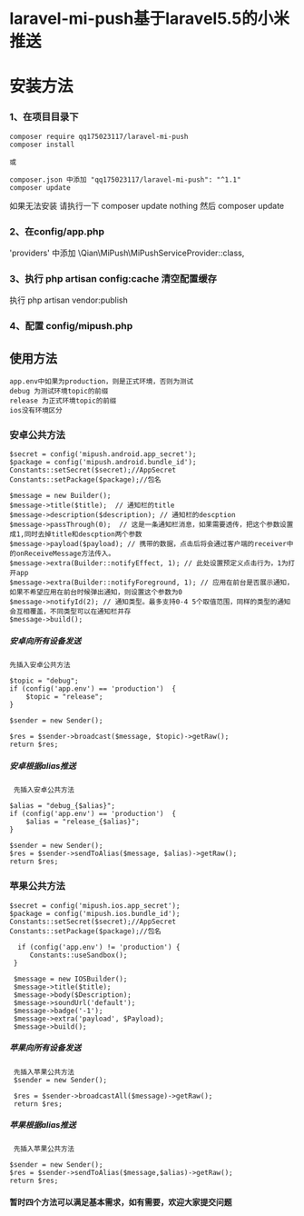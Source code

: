 # laravel-mi-push基于laravel5.5的小米推送

# 安装方法
### 1、在项目目录下 
    composer require qq175023117/laravel-mi-push    
    composer install
    
    或
    
    composer.json 中添加 "qq175023117/laravel-mi-push": "^1.1"  
    composer update 

 如果无法安装 请执行一下 composer update nothing 然后 composer update
 
 
###  2、在config/app.php
   'providers' 中添加 \Qian\MiPush\MiPushServiceProvider::class,
   
   
###  3、执行 php artisan config:cache 清空配置缓存 
执行 php artisan vendor:publish

###  4、配置 config/mipush.php


## 使用方法
    app.env中如果为production，则是正式环境，否则为测试
    debug 为测试环境topic的前缀
    release 为正式环境topic的前缀
    ios没有环境区分
### 安卓公共方法

    $secret = config('mipush.android.app_secret');
    $package = config('mipush.android.bundle_id');
    Constants::setSecret($secret);//AppSecret
    Constants::setPackage($package);//包名
    
    $message = new Builder();
    $message->title($title);  // 通知栏的title
    $message->description($description); // 通知栏的descption
    $message->passThrough(0);  // 这是一条通知栏消息，如果需要透传，把这个参数设置成1,同时去掉title和descption两个参数
    $message->payload($payload); // 携带的数据，点击后将会通过客户端的receiver中的onReceiveMessage方法传入。
    $message->extra(Builder::notifyEffect, 1); // 此处设置预定义点击行为，1为打开app
    $message->extra(Builder::notifyForeground, 1); // 应用在前台是否展示通知，如果不希望应用在前台时候弹出通知，则设置这个参数为0
    $message->notifyId(2); // 通知类型。最多支持0-4 5个取值范围，同样的类型的通知会互相覆盖，不同类型可以在通知栏并存
    $message->build();
        
##### 安卓向所有设备发送

    先插入安卓公共方法
    
    $topic = "debug";
    if (config('app.env') == 'production')  {
        $topic = "release";
    }
            
    $sender = new Sender();
  
    $res = $sender->broadcast($message, $topic)->getRaw();
    return $res;

##### 安卓根据alias推送
    
     先插入安卓公共方法
     
    $alias = "debug_{$alias}";
    if (config('app.env') == 'production')  {
        $alias = "release_{$alias}";
    }
    
    $sender = new Sender();
    $res = $sender->sendToAlias($message, $alias)->getRaw();
    return $res;
    
### 苹果公共方法

    $secret = config('mipush.ios.app_secret');
    $package = config('mipush.ios.bundle_id');
    Constants::setSecret($secret);//AppSecret
    Constants::setPackage($package);//包名
     
      if (config('app.env') != 'production') {
         Constants::useSandbox();
     }
     
     $message = new IOSBuilder();
     $message->title($title);
     $message->body($Description);
     $message->soundUrl('default');
     $message->badge('-1');
     $message->extra('payload', $Payload);
     $message->build();
     
##### 苹果向所有设备发送
     
     先插入苹果公共方法
     $sender = new Sender();

     $res = $sender->broadcastAll($message)->getRaw();
     return $res;


##### 苹果根据alias推送
        
     先插入苹果公共方法
     
    $sender = new Sender();
    $res = $sender->sendToAlias($message,$alias)->getRaw();
    return $res;

#### 暂时四个方法可以满足基本需求，如有需要，欢迎大家提交问题
